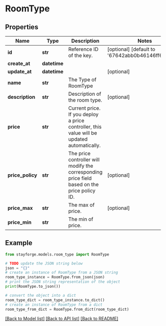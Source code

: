 # RoomType


## Properties

Name | Type | Description | Notes
------------ | ------------- | ------------- | -------------
**id** | **str** | Reference ID of the key. | [optional] [default to '67642abb0b46146ff6d7f21f']
**create_at** | **datetime** |  | 
**update_at** | **datetime** |  | [optional] 
**name** | **str** | The Type of RoomType | 
**description** | **str** | Description of the room type. | [optional] 
**price** | **str** | Current price. If you deploy a price controller, this value will be updated automatically. | 
**price_policy** | **str** | The price controller will modify the corresponding price field based on the price policy ID. | [optional] 
**price_max** | **str** | The max of price. | [optional] 
**price_min** | **str** | The min of price. | 

## Example

```python
from stayforge.models.room_type import RoomType

# TODO update the JSON string below
json = "{}"
# create an instance of RoomType from a JSON string
room_type_instance = RoomType.from_json(json)
# print the JSON string representation of the object
print(RoomType.to_json())

# convert the object into a dict
room_type_dict = room_type_instance.to_dict()
# create an instance of RoomType from a dict
room_type_from_dict = RoomType.from_dict(room_type_dict)
```
[[Back to Model list]](../README.md#documentation-for-models) [[Back to API list]](../README.md#documentation-for-api-endpoints) [[Back to README]](../README.md)


